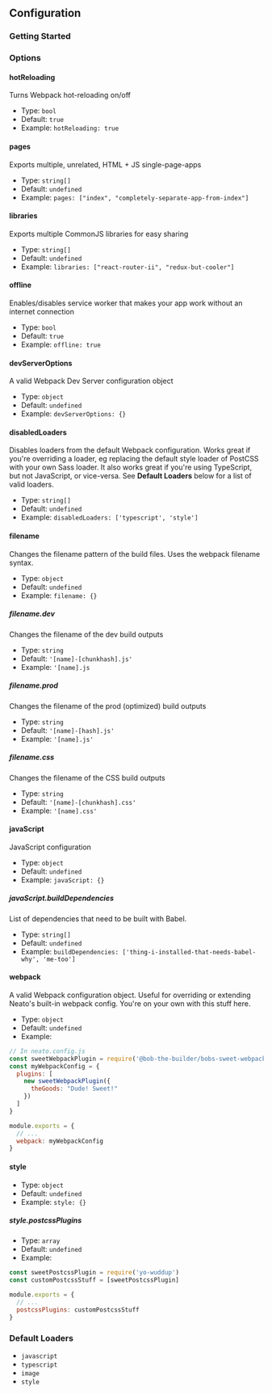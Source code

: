 ## Configuration

### Getting Started

### Options

#### hotReloading
Turns Webpack hot-reloading on/off
- Type: `bool`
- Default: `true`
- Example: `hotReloading: true`

#### pages
Exports multiple, unrelated, HTML + JS single-page-apps
- Type: `string[]`
- Default: `undefined`
- Example: `pages: ["index", "completely-separate-app-from-index"]`

#### libraries
Exports multiple CommonJS libraries for easy sharing
- Type: `string[]`
- Default: `undefined`
- Example: `libraries: ["react-router-ii", "redux-but-cooler"]`

#### offline
Enables/disables service worker that makes your app work without an internet connection
- Type: `bool`
- Default: `true`
- Example: `offline: true`

#### devServerOptions
A valid Webpack Dev Server configuration object
- Type: `object`
- Default: `undefined`
- Example: `devServerOptions: {}`

#### disabledLoaders
Disables loaders from the default Webpack configuration.
Works great if you're overriding a loader, eg replacing the default
style loader of PostCSS with your own Sass loader.
It also works great if you're using TypeScript, but not JavaScript, or vice-versa.
See **Default Loaders** below for a list of valid loaders.
- Type: `string[]`
- Default: `undefined`
- Example: `disabledLoaders: ['typescript', 'style']`

#### filename
Changes the filename pattern of the build files.
Uses the webpack filename syntax.
- Type: `object`
- Default: `undefined`
- Example: `filename: {}`

##### filename.dev
Changes the filename of the dev build outputs
- Type: `string`
- Default: `'[name]-[chunkhash].js'`
- Example: `'[name].js`

##### filename.prod
Changes the filename of the prod (optimized) build outputs
- Type: `string`
- Default: `'[name]-[hash].js'`
- Example: `'[name].js'`

##### filename.css
Changes the filename of the CSS build outputs
- Type: `string`
- Default: `'[name]-[chunkhash].css'`
- Example: `'[name].css'`

#### javaScript
JavaScript configuration
- Type: `object`
- Default: `undefined`
- Example: `javaScript: {}`

##### javaScript.buildDependencies
List of dependencies that need to be built with Babel.
- Type: `string[]`
- Default: `undefined`
- Example: `buildDependencies: ['thing-i-installed-that-needs-babel-why', 'me-too']`

#### webpack
A valid Webpack configuration object. Useful for overriding or extending Neato's built-in webpack config. You're on your own with this stuff here.
- Type: `object`
- Default: `undefined`
- Example:

```js
// In neato.config.js
const sweetWebpackPlugin = require('@bob-the-builder/bobs-sweet-webpack-goodness')
const myWebpackConfig = {
  plugins: [
    new sweetWebpackPlugin({
      theGoods: "Dude! Sweet!"
    })
  ]
}

module.exports = {
  // ...
  webpack: myWebpackConfig
}
```

#### style
- Type: `object`
- Default: `undefined`
- Example: `style: {}`

##### style.postcssPlugins
- Type: `array`
- Default: `undefined`
- Example:

```js
const sweetPostcssPlugin = require('yo-wuddup')
const customPostcssStuff = [sweetPostcssPlugin]

module.exports = {
  // ...
  postcssPlugins: customPostcssStuff
}
```

### Default Loaders
- `javascript`
- `typescript`
- `image`
- `style`

